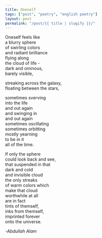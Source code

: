 ```yaml
---
title: Oneself
tags: ["post", "poetry", "english poetry"]
layout: post
permalink: "/post/{{ title | slugify }}/"
---
```


Oneself feels like\
a blurry sphere\
of swirling colors\
and radiant brilliance\
flying along\
the cloud of life -\
dark and ominous,\
barely visible,

streaking across the galaxy,\
floating between the stars,

sometimes sverving\
into the life\
and out again\
and swinging in\
and out again\
sometimes oscillating\
sometimes orbitting\
mostly yearning\
to be in it\
all of the time.

If only the sphere\
could look back and see,\
that suspended in that\
dark and cold\
and invisible cloud\
the only streaks\
of warm colors which\
make that cloud\
worthwhile at all\
are in fact\
tints of themself,\
inks from themself,\
imprinted forever\
onto the universe.

*-Abdullah Alam*